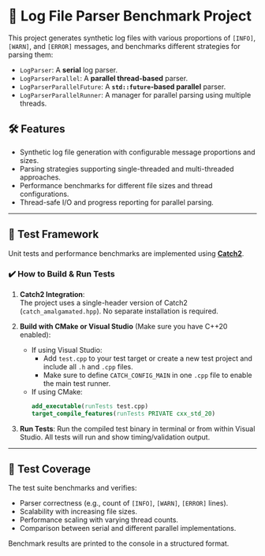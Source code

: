
# 🧾 Log File Parser Benchmark Project

This project generates synthetic log files with various proportions of `[INFO]`, `[WARN]`, and `[ERROR]` messages, and benchmarks different strategies for parsing them:

- `LogParser`: A **serial** log parser.
- `LogParserParallel`: A **parallel thread-based** parser.
- `LogParserParallelFuture`: A **`std::future`-based parallel** parser.
- `LogParserParallelRunner`: A manager for parallel parsing using multiple threads.

## 🛠 Features

- Synthetic log file generation with configurable message proportions and sizes.
- Parsing strategies supporting single-threaded and multi-threaded approaches.
- Performance benchmarks for different file sizes and thread configurations.
- Thread-safe I/O and progress reporting for parallel parsing.

---

## 🧪 Test Framework

Unit tests and performance benchmarks are implemented using **[Catch2](https://github.com/catchorg/Catch2)**.

### ✔️ How to Build & Run Tests

1. **Catch2 Integration**:  
   The project uses a single-header version of Catch2 (`catch_amalgamated.hpp`). No separate installation is required.

2. **Build with CMake or Visual Studio** (Make sure you have C++20 enabled):
   - If using Visual Studio:
     - Add `test.cpp` to your test target or create a new test project and include all `.h` and `.cpp` files.
     - Make sure to define `CATCH_CONFIG_MAIN` in one `.cpp` file to enable the main test runner.
   - If using CMake:
     ```cmake
     add_executable(runTests test.cpp)
     target_compile_features(runTests PRIVATE cxx_std_20)
     ```

3. **Run Tests**:
   Run the compiled test binary in terminal or from within Visual Studio. All tests will run and show timing/validation output.

---

## 🧪 Test Coverage

The test suite benchmarks and verifies:
- Parser correctness (e.g., count of `[INFO]`, `[WARN]`, `[ERROR]` lines).
- Scalability with increasing file sizes.
- Performance scaling with varying thread counts.
- Comparison between serial and different parallel implementations.

Benchmark results are printed to the console in a structured format.
